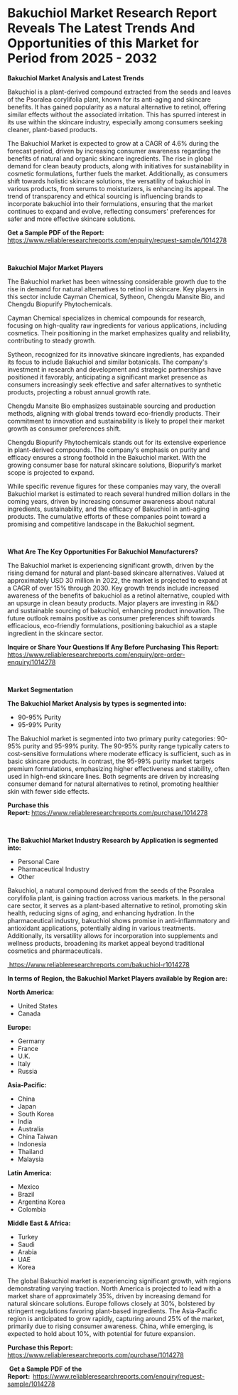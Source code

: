 <p><h1>Bakuchiol Market Research Report Reveals The Latest Trends And Opportunities of this Market for Period from 2025 - 2032</h1></p><p><strong>Bakuchiol Market Analysis and Latest Trends</strong></p>
<p><p>Bakuchiol is a plant-derived compound extracted from the seeds and leaves of the Psoralea corylifolia plant, known for its anti-aging and skincare benefits. It has gained popularity as a natural alternative to retinol, offering similar effects without the associated irritation. This has spurred interest in its use within the skincare industry, especially among consumers seeking cleaner, plant-based products.</p><p>The Bakuchiol Market is expected to grow at a CAGR of 4.6% during the forecast period, driven by increasing consumer awareness regarding the benefits of natural and organic skincare ingredients. The rise in global demand for clean beauty products, along with initiatives for sustainability in cosmetic formulations, further fuels the market. Additionally, as consumers shift towards holistic skincare solutions, the versatility of bakuchiol in various products, from serums to moisturizers, is enhancing its appeal. The trend of transparency and ethical sourcing is influencing brands to incorporate bakuchiol into their formulations, ensuring that the market continues to expand and evolve, reflecting consumers' preferences for safer and more effective skincare solutions.</p></p>
<p><strong>Get a Sample PDF of the Report:&nbsp;</strong> <a href="https://www.reliableresearchreports.com/enquiry/request-sample/1014278?utm_campaign=2279&utm_medium=2&utm_source=Github&utm_content=ia&utm_term=17042025&utm_id=bakuchiol">https://www.reliableresearchreports.com/enquiry/request-sample/1014278</a></p>
<p>&nbsp;</p>
<p><strong>Bakuchiol Major Market Players</strong></p>
<p><p>The Bakuchiol market has been witnessing considerable growth due to the rise in demand for natural alternatives to retinol in skincare. Key players in this sector include Cayman Chemical, Sytheon, Chengdu Mansite Bio, and Chengdu Biopurify Phytochemicals.</p><p>Cayman Chemical specializes in chemical compounds for research, focusing on high-quality raw ingredients for various applications, including cosmetics. Their positioning in the market emphasizes quality and reliability, contributing to steady growth.</p><p>Sytheon, recognized for its innovative skincare ingredients, has expanded its focus to include Bakuchiol and similar botanicals. The company's investment in research and development and strategic partnerships have positioned it favorably, anticipating a significant market presence as consumers increasingly seek effective and safer alternatives to synthetic products, projecting a robust annual growth rate.</p><p>Chengdu Mansite Bio emphasizes sustainable sourcing and production methods, aligning with global trends toward eco-friendly products. Their commitment to innovation and sustainability is likely to propel their market growth as consumer preferences shift.</p><p>Chengdu Biopurify Phytochemicals stands out for its extensive experience in plant-derived compounds. The company's emphasis on purity and efficacy ensures a strong foothold in the Bakuchiol market. With the growing consumer base for natural skincare solutions, Biopurify’s market scope is projected to expand.</p><p>While specific revenue figures for these companies may vary, the overall Bakuchiol market is estimated to reach several hundred million dollars in the coming years, driven by increasing consumer awareness about natural ingredients, sustainability, and the efficacy of Bakuchiol in anti-aging products. The cumulative efforts of these companies point toward a promising and competitive landscape in the Bakuchiol segment.</p></p>
<p>&nbsp;</p>
<p><strong>What Are The Key Opportunities For Bakuchiol Manufacturers?</strong></p>
<p><p>The Bakuchiol market is experiencing significant growth, driven by the rising demand for natural and plant-based skincare alternatives. Valued at approximately USD 30 million in 2022, the market is projected to expand at a CAGR of over 15% through 2030. Key growth trends include increased awareness of the benefits of bakuchiol as a retinol alternative, coupled with an upsurge in clean beauty products. Major players are investing in R&D and sustainable sourcing of bakuchiol, enhancing product innovation. The future outlook remains positive as consumer preferences shift towards efficacious, eco-friendly formulations, positioning bakuchiol as a staple ingredient in the skincare sector.</p></p>
<p><strong>Inquire or Share Your Questions If Any Before Purchasing This Report:</strong> <a href="https://www.reliableresearchreports.com/enquiry/pre-order-enquiry/1014278?utm_campaign=2279&utm_medium=2&utm_source=Github&utm_content=ia&utm_term=17042025&utm_id=bakuchiol">https://www.reliableresearchreports.com/enquiry/pre-order-enquiry/1014278</a></p>
<p>&nbsp;</p>
<p><strong>Market Segmentation</strong></p>
<p><strong>The Bakuchiol Market Analysis by types is segmented into:</strong></p>
<p><ul><li>90-95% Purity</li><li>95-99% Purity</li></ul></p>
<p><p>The Bakuchiol market is segmented into two primary purity categories: 90-95% purity and 95-99% purity. The 90-95% purity range typically caters to cost-sensitive formulations where moderate efficacy is sufficient, such as in basic skincare products. In contrast, the 95-99% purity market targets premium formulations, emphasizing higher effectiveness and stability, often used in high-end skincare lines. Both segments are driven by increasing consumer demand for natural alternatives to retinol, promoting healthier skin with fewer side effects.</p></p>
<p><strong>Purchase this Report:&nbsp;</strong><a href="https://www.reliableresearchreports.com/purchase/1014278?utm_campaign=2279&utm_medium=2&utm_source=Github&utm_content=ia&utm_term=17042025&utm_id=bakuchiol">https://www.reliableresearchreports.com/purchase/1014278</a></p>
<p>&nbsp;</p>
<p><strong>The Bakuchiol Market Industry Research by Application is segmented into:</strong></p>
<p><ul><li>Personal Care</li><li>Pharmaceutical Industry</li><li>Other</li></ul></p>
<p><p>Bakuchiol, a natural compound derived from the seeds of the Psoralea corylifolia plant, is gaining traction across various markets. In the personal care sector, it serves as a plant-based alternative to retinol, promoting skin health, reducing signs of aging, and enhancing hydration. In the pharmaceutical industry, bakuchiol shows promise in anti-inflammatory and antioxidant applications, potentially aiding in various treatments. Additionally, its versatility allows for incorporation into supplements and wellness products, broadening its market appeal beyond traditional cosmetics and pharmaceuticals.</p></p>
<p><a href="https://www.reliableresearchreports.com/bakuchiol-r1014278?utm_campaign=2279&utm_medium=2&utm_source=Github&utm_content=ia&utm_term=17042025&utm_id=bakuchiol">&nbsp;https://www.reliableresearchreports.com/bakuchiol-r1014278</a></p>
<p><strong>In terms of Region, the Bakuchiol Market Players available by Region are:</strong></p>
<p>
    <p> <strong> North America: </strong>
        <ul>
            <li>United States</li>
            <li>Canada</li>
        </ul>
        </p> 
    <p> <strong> Europe: </strong>
        <ul>
            <li>Germany</li>
            <li>France</li>
            <li>U.K.</li>
            <li>Italy</li>
            <li>Russia</li>
        </ul>
        </p> 
    <p> <strong> Asia-Pacific: </strong>
        <ul>
            <li>China</li>
            <li>Japan</li>
            <li>South Korea</li>
            <li>India</li>
            <li>Australia</li>
            <li>China Taiwan</li>
            <li>Indonesia</li>
            <li>Thailand</li>
            <li>Malaysia</li>
        </ul>
        </p> 
    <p> <strong> Latin America: </strong>
        <ul>
            <li>Mexico</li>
            <li>Brazil</li>
            <li>Argentina Korea</li>
            <li>Colombia</li>
        </ul>
        </p> 
    <p> <strong> Middle East & Africa: </strong>
        <ul>
            <li>Turkey</li>
            <li>Saudi</li>
            <li>Arabia</li>
            <li>UAE</li>
            <li>Korea</li>
        </ul>
    </p>
    </p>
<p><p>The global Bakuchiol market is experiencing significant growth, with regions demonstrating varying traction. North America is projected to lead with a market share of approximately 35%, driven by increasing demand for natural skincare solutions. Europe follows closely at 30%, bolstered by stringent regulations favoring plant-based ingredients. The Asia-Pacific region is anticipated to grow rapidly, capturing around 25% of the market, primarily due to rising consumer awareness. China, while emerging, is expected to hold about 10%, with potential for future expansion.</p></p>
<p><strong>Purchase this Report: </strong><a href="https://www.reliableresearchreports.com/purchase/1014278?utm_campaign=2279&utm_medium=2&utm_source=Github&utm_content=ia&utm_term=17042025&utm_id=bakuchiol">https://www.reliableresearchreports.com/purchase/1014278</a></p>
<p>&nbsp;<strong>Get a Sample PDF of the Report:&nbsp;&nbsp;</strong><a href="https://www.reliableresearchreports.com/enquiry/request-sample/1014278?utm_campaign=2279&utm_medium=2&utm_source=Github&utm_content=ia&utm_term=17042025&utm_id=bakuchiol">https://www.reliableresearchreports.com/enquiry/request-sample/1014278</a></p>
<p><strong></strong></p>
<p><p></p><p></p><p></p></p>